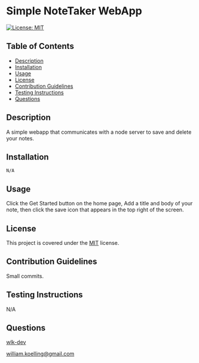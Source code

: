 # Simple NoteTaker WebApp

[![License: MIT](https://img.shields.io/badge/License-MIT-blue.svg)](https://opensource.org/licenses/MIT)
## Table of Contents
* [Description](#description)
* [Installation](#installation)
* [Usage](#usage)
* [License](#license)
* [Contribution Guidelines](#contribution-guidelines)
* [Testing Instructions](#testing-instructions)
* [Questions](#questions)
## Description
A simple webapp that communicates with a node server to save and delete your notes.
## Installation
`N/A`
## Usage
Click the Get Started button on the home page, Add a title and body of your note, then click the save icon that appears in the top right of the screen.
## License
This project is covered under the [MIT](https://opensource.org/licenses/MIT) license.
## Contribution Guidelines
Small commits.
## Testing Instructions
N/A
## Questions
[wlk-dev](https://github.com/wlk-dev)

[william.koelling@gmail.com](william.koelling@gmail.com)